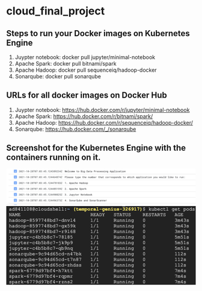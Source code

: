 # cloud_final_project

## Steps to run your Docker images on Kubernetes Engine
1. Juypter notebook: docker pull jupyter/minimal-notebook
2. Apache Spark: docker pull bitnami/spark
3. Apache Hadoop: docker pull sequenceiq/hadoop-docker
4. Sonarqube: docker pull sonarqube

## URLs for all docker images on Docker Hub
1. Juypter notebook: https://hub.docker.com/r/jupyter/minimal-notebook
2. Apache Spark: https://hub.docker.com/r/bitnami/spark/
3. Apache Hadoop: https://hub.docker.com/r/sequenceiq/hadoop-docker/
4. Sonarqube: https://hub.docker.com/_/sonarqube

## Screenshot for the Kubernetes Engine with the containers running on it.
<img width="1280" src="https://github.com/ad841108/Cloud-Infrastructure/blob/master/Course_Project_Option-I/Main%20Terminal%20Application%20Running%20on%20Kubernetes.png">
<img width="1280" src="https://github.com/ad841108/Cloud-Infrastructure/blob/master/Course_Project_Option-I/Docker%20Image%20Running%20on%20Kubernetes.png">

